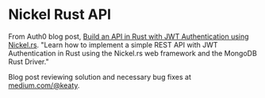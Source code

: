 # Nickel Rust API

From Auth0 blog post, [Build an API in Rust with JWT Authentication using Nickel.rs](https://auth0.com/blog/2015/11/30/build-an-api-in-rust-with-jwt-authentication-using-nickelrs/). "Learn how to implement a simple REST API with JWT Authentication in Rust using the Nickel.rs web framework and the MongoDB Rust Driver."

Blog post reviewing solution and necessary bug fixes at [medium.com/@keaty](https://medium.com/@keaty/getting-started-with-rust-and-nickel-rs-dc0e96776242#.z2y61cxpa).
